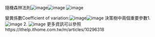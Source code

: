 隨機森林法則![image](https://github.com/user-attachments/assets/0b9edfcb-cf05-48aa-82ec-2c049e4141ff)![image](https://github.com/user-attachments/assets/1af7f702-18bc-4a18-a72a-b4ace1342c63)
![image](https://github.com/user-attachments/assets/4ad4fbc7-f0b2-4612-a140-012b5b85c39a)

變異係數Coefficient of variation:![image](https://github.com/user-attachments/assets/83d8a1c8-fedb-4c8d-b9da-554118cdfc7a)![image](https://github.com/user-attachments/assets/d115b4a1-c71f-497b-b23a-2ff9f6d2154a)
決策樹中兩個重要參數1.![image](https://github.com/user-attachments/assets/56c477ae-375c-4163-87de-72ee5ad2b21b)
2. ![image](https://github.com/user-attachments/assets/1139761f-f4a6-4bb9-8960-ce8c26e68a3f)
更多資訊可以參照https://ithelp.ithome.com.tw/m/articles/10296318


